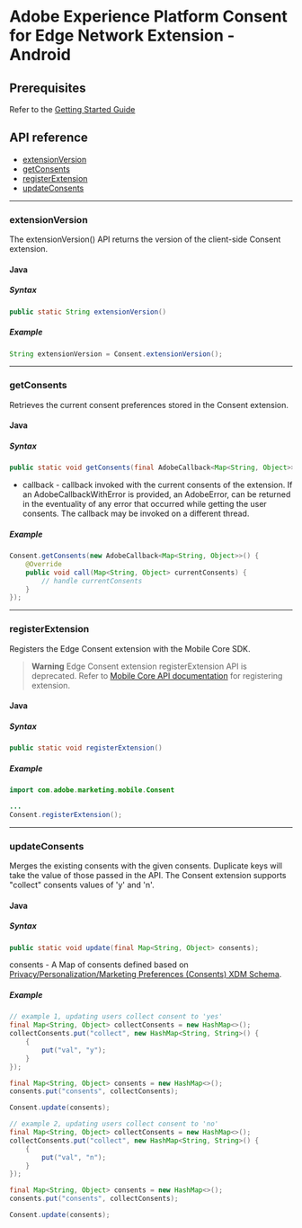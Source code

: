 # Adobe Experience Platform Consent for Edge Network Extension - Android

## Prerequisites

Refer to the [Getting Started Guide](getting-started.md)

## API reference

- [extensionVersion](#extensionversion)
- [getConsents](#getConsents)
- [registerExtension](#registerextension)
- [updateConsents](#updateConsents)
------

### extensionVersion

The extensionVersion() API returns the version of the client-side Consent extension.

#### Java

##### Syntax
```java
public static String extensionVersion()
```

##### Example
```java
String extensionVersion = Consent.extensionVersion();
```

------

### getConsents

Retrieves the current consent preferences stored in the Consent extension.

#### Java

##### Syntax
```java
public static void getConsents(final AdobeCallback<Map<String, Object>> callback);
```
* callback - callback invoked with the current consents of the extension. If an AdobeCallbackWithError is provided, an AdobeError, can be returned in the eventuality of any error that occurred while getting the user consents. The callback may be invoked on a different thread.

##### Example
```java
Consent.getConsents(new AdobeCallback<Map<String, Object>>() {
    @Override
    public void call(Map<String, Object> currentConsents) {
        // handle currentConsents
    }
});
```

------

### registerExtension

Registers the Edge Consent extension with the Mobile Core SDK.

> **Warning**
> Edge Consent extension registerExtension API is deprecated. Refer to [Mobile Core API documentation](https://github.com/adobe/aepsdk-core-android/blob/staging/docs/Usage/MobileCore.md#registering-extensions-and-starting-the-sdk) for registering extension.

#### Java

##### Syntax
```java
public static void registerExtension()
```

##### Example
```java
import com.adobe.marketing.mobile.Consent

...
Consent.registerExtension();
```

------


### updateConsents

Merges the existing consents with the given consents. Duplicate keys will take the value of those passed in the API.
The Consent extension supports "collect" consents values of 'y' and 'n'.

#### Java

##### Syntax
```java
public static void update(final Map<String, Object> consents);
```
consents - A Map of consents defined based on [Privacy/Personalization/Marketing Preferences (Consents) XDM Schema](https://github.com/adobe/xdm/blob/master/docs/reference/mixins/profile/profile-consents.schema.md).

##### Example
```java
// example 1, updating users collect consent to 'yes'
final Map<String, Object> collectConsents = new HashMap<>();
collectConsents.put("collect", new HashMap<String, String>() {
    {
        put("val", "y");
    }
});

final Map<String, Object> consents = new HashMap<>();
consents.put("consents", collectConsents);

Consent.update(consents);

// example 2, updating users collect consent to 'no'
final Map<String, Object> collectConsents = new HashMap<>();
collectConsents.put("collect", new HashMap<String, String>() {
    {
        put("val", "n");
    }
});

final Map<String, Object> consents = new HashMap<>();
consents.put("consents", collectConsents);

Consent.update(consents);
```